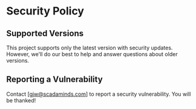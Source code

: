 # Security Policy

## Supported Versions

This project supports only the latest version with security updates. However, we'll do our best to help and answer questions about older versions.

## Reporting a Vulnerability

Contact [gjw@scadaminds.com] to report a security vulnerability. You will be thanked!
